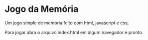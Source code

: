 # Jogo da Memória

Um jogo simple de memória feito com html, javascript e css;

Para jogar abra o arquivo index.html em algum navegador e pronto.